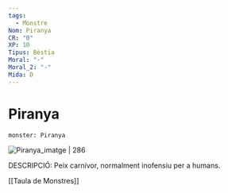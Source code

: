 ```yaml
---
tags:
  - Monstre
Nom: Piranya
CR: "0"
XP: 10
Tipus: Bèstia
Moral: "-"
Moral_2: "-"
Mida: D
---
```

# Piranya

```statblock
monster: Piranya
```

![Piranya_imatge | 286](https://static.wikia.nocookie.net/dungeonsdragons/images/e/e5/Piranha_color.jpg/revision/latest?cb=20150201215921)

DESCRIPCIÓ: 
Peix carnívor, normalment inofensiu per a humans.

[[Taula de Monstres]]